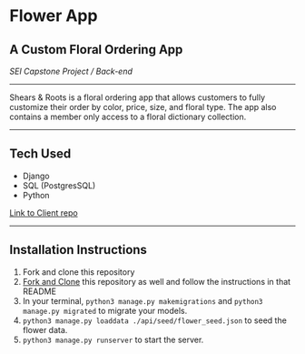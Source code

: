 # Flower App
## A Custom Floral Ordering App ##
*SEI Capstone Project / Back-end*
___
Shears & Roots is a floral ordering app that allows customers to fully customize their order by color, price, size, and floral type. The app also contains a member only access to a floral dictionary collection.
___
## Tech Used
- Django
- SQL (PostgresSQL)
- Python

[Link to Client repo](https://github.com/katherine-kania/project-4-client)
___

## Installation Instructions
1. Fork and clone this repository
2. [Fork and Clone](https://github.com/katherine-kania/project-4-client) this repository as well and follow the instructions in that README
3. In your terminal, ```python3 manage.py makemigrations``` and ```python3 manage.py migrated``` to migrate your models.
4. ```python3 manage.py loaddata ./api/seed/flower_seed.json``` to seed the flower data.
5. ```python3 manage.py runserver``` to start the server.

